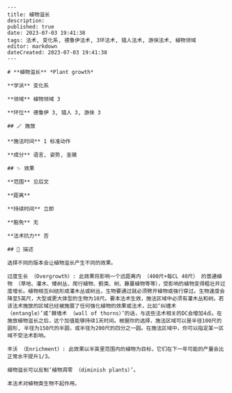 
    ---
    title: 植物滋长
    description: 
    published: true
    date: 2023-07-03 19:41:38
    tags: 法术, 变化系, 德鲁伊法术, 3环法术, 猎人法术, 游侠法术, 植物领域
    editor: markdown
    dateCreated: 2023-07-03 19:41:38
    ---

    # **植物滋长** *Plant growth*

    **学派** 变化系 

    **领域** 植物领域 3

    **环位** 德鲁伊 3, 猎人 3, 游侠 3

    ## 🪄 施放

    **施法时间** 1 标准动作

    **成分** 语言, 姿势, 圣徽

    ## ✨ 效果  

    **范围** 见后文

    **距离**   

    **持续时间** 立即 

    **豁免** 无

    **法术抗力** 否

    ## 📖 描述

    选择不同的版本会让植物滋长产生不同的效果。

    过度生长 （Overgrowth）: 此效果将影响一个远距离内 （400尺+每CL 40尺） 的普通植物 （草地、灌木、矮树丛、爬行植物、蓟类、树、藤蔓植物等等），受影响的植物变得粗壮并过度增长。植物相互纠结形成灌木丛或树丛，生物要通过就必须劈开植物或强行穿过。生物速度会降至5英尺，大型或更大体型的生物为10尺。要本法术生效，施法区域中必须有灌木丛和树。若该法术施放的区域已经被施展了任何强化植物的效果或法术，比如‘纠缠术 （entangle）’或‘棘墙术 （wall of thorns）’的话，与这些法术相关的DC会增加4点。在施放植物滋长之后，这个加值能够持续1天时间。根据你的选择，施法区域可以是半径100尺的圆形, 半径为150尺的半圆，或半径为200尺的四分之一圆。在施法区域中，你可以指定某一区域不受法术影响。

    丰沃 （Enrichment）: 此效果以半英里范围内的植物为目标，它们在下一年可能的产量会比正常水平提升1/3。

    植物滋长可以反制‘植物凋零 （diminish plants）’。

    本法术对植物类生物不起作用。
    